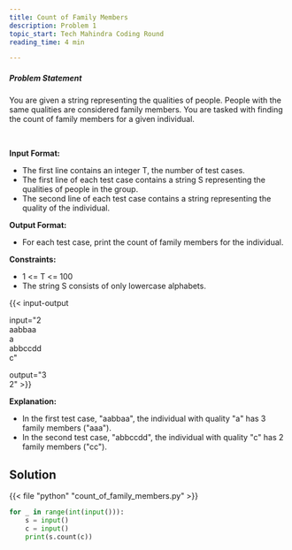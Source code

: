 ```yaml
---
title: Count of Family Members 
description: Problem 1
topic_start: Tech Mahindra Coding Round
reading_time: 4 min

---
```


##### Problem Statement

You are given a string representing the qualities of people. People with the same qualities are considered family members. You are tasked with finding the count of family members for a given individual.

</br>

**Input Format:**

* The first line contains an integer T, the number of test cases.
* The first line of each test case contains a string S representing the qualities of people in the group.
* The second line of each test case contains a string representing the quality of the individual.

**Output Format:**

* For each test case, print the count of family members for the individual.

**Constraints:**

* 1 <= T <= 100
* The string S consists of only lowercase alphabets.

{{< input-output

input="2</br>aabbaa</br>a</br>abbccdd</br>c"

output="3</br>2" >}}

**Explanation:**

* In the first test case, "aabbaa", the individual with quality "a" has 3 family members ("aaa").
* In the second test case, "abbccdd", the individual with quality "c" has 2 family members ("cc").

## Solution

<!-- **Approach:** -->

{{< file "python" "count_of_family_members.py" >}}

```py
for _ in range(int(input())):
    s = input()
    c = input()
    print(s.count(c))
```
